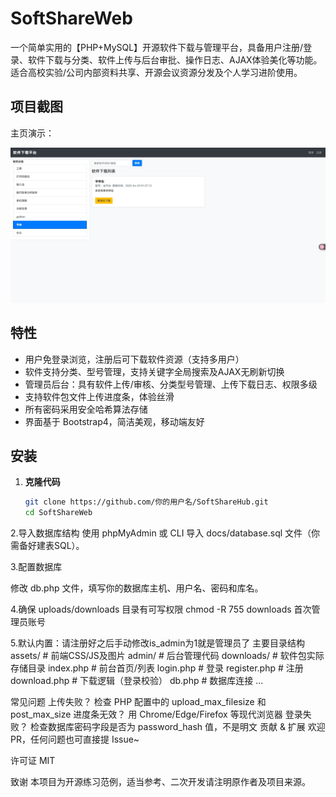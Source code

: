 # SoftShareWeb

一个简单实用的【PHP+MySQL】开源软件下载与管理平台，具备用户注册/登录、软件下载与分类、软件上传与后台审批、操作日志、AJAX体验美化等功能。适合高校实验/公司内部资料共享、开源会议资源分发及个人学习进阶使用。
## 项目截图

主页演示：

![首页](/1.png)
## 特性

- 用户免登录浏览，注册后可下载软件资源（支持多用户）
- 软件支持分类、型号管理，支持关键字全局搜索及AJAX无刷新切换
- 管理员后台：具有软件上传/审核、分类型号管理、上传下载日志、权限多级
- 支持软件包文件上传进度条，体验丝滑
- 所有密码采用安全哈希算法存储
- 界面基于 Bootstrap4，简洁美观，移动端友好

## 安装

1. **克隆代码**

   ```bash
   git clone https://github.com/你的用户名/SoftShareHub.git
   cd SoftShareWeb

2.导入数据库结构
使用 phpMyAdmin 或 CLI 导入 docs/database.sql 文件（你需备好建表SQL）。

3.配置数据库

修改 db.php 文件，填写你的数据库主机、用户名、密码和库名。

4.确保 uploads/downloads 目录有可写权限
chmod -R 755 downloads
首次管理员账号

5.默认内置：请注册好之后手动修改is_admin为1就是管理员了
主要目录结构
assets/           # 前端CSS/JS及图片
admin/            # 后台管理代码
downloads/        # 软件包实际存储目录
index.php         # 前台首页/列表
login.php         # 登录
register.php      # 注册
download.php      # 下载逻辑（登录校验）
db.php            # 数据库连接
...

常见问题
上传失败？
检查 PHP 配置中的 upload_max_filesize 和 post_max_size
进度条无效？
用 Chrome/Edge/Firefox 等现代浏览器
登录失败？
检查数据库密码字段是否为 password_hash 值，不是明文
贡献 & 扩展
欢迎 PR，任何问题也可直接提 Issue~

许可证
MIT

致谢
本项目为开源练习范例，适当参考、二次开发请注明原作者及项目来源。

